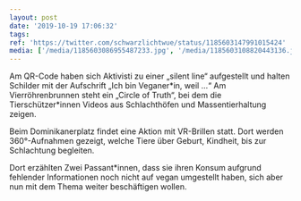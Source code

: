 ```yaml
---
layout: post
date: '2019-10-19 17:06:32'
tags: 
ref: 'https://twitter.com/schwarzlichtwue/status/1185603147991015424'
media: ['/media/1185603086955487233.jpg', '/media/1185603108820443136.jpg', '/media/1185603130437918726.jpg', '/media/1185603157705084928.jpg', '/media/1185603171529437184.jpg']
---
```

Am QR-Code haben sich Aktivisti zu einer „silent line“ aufgestellt und halten Schilder mit der Aufschrift „Ich bin Veganer\*in, weil …“ Am Vierröhrenbrunnen steht ein „Circle of Truth“, bei dem die Tierschützer\*innen Videos aus Schlachthöfen und Massentierhaltung zeigen. 

Beim Dominikanerplatz findet eine Aktion mit VR-Brillen statt. Dort werden 360°-Aufnahmen gezeigt, welche Tiere über Geburt, Kindheit, bis zur Schlachtung begleiten. 

Dort erzählten Zwei Passant\*innen, dass sie ihren Konsum aufgrund fehlender Informationen noch nicht auf vegan umgestellt haben, sich aber nun mit dem Thema weiter beschäftigen wollen.